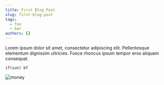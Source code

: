 ```yaml
---
title: First Blog Post
slug: first-blog-post
tags:
  - foo
  - bar
authors: []
---
```

Lorem ipsum dolor sit amet, consectetur adipiscing elit. Pellentesque elementum dignissim ultricies. Fusce rhoncus ipsum tempor eros aliquam consequat.

```
if(sun) bf
```

![money](/img/3c665e2-Transferencia.png "money")